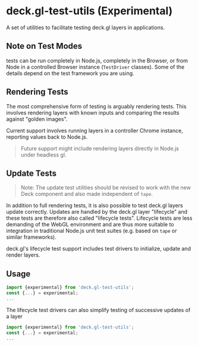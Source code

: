 # deck.gl-test-utils (Experimental)

A set of utilities to facilitate testing deck.gl layers in applications.


## Note on Test Modes

tests can be run completely in Node.js, completely in the Browser, or from Node in a controlled Browser instance (`TestDriver` classes). Some of the details depend on the test framework you are using.


## Rendering Tests

The most comprehensive form of testing is arguably rendering tests. This involves rendering layers with known inputs and comparing the results against "golden images".

Current support involves running layers in a controller Chrome instance, reporting values back to Node.js.

> Future support might include rendering layers directly in Node.js under headless gl.


## Update Tests

> Note: The update test utilities should be revised to work with the new Deck component and also made independent of `tape`.

In addition to full rendering tests, it is also possible to test deck.gl layers update correctly. Updates are handled by the deck.gl layer "lifecycle" and these tests are therefore also called "lifecycle tests". Lifecycle tests are less demanding of the WebGL environment and are thus more suitable to integration in traditional Node.js unit test suites (e.g. based on `tape` or similar frameworks).

deck.gl's lifecycle test support includes test drivers to initialize, update and render layers.


## Usage

```js
import {experimental} from 'deck.gl-test-utils';
const {...} = experimental;
...
```

The lifecycle test drivers can also simplify testing of successive updates of a layer
```js
import {experimental} from 'deck.gl-test-utils';
const {...} = experimental;
...
```
